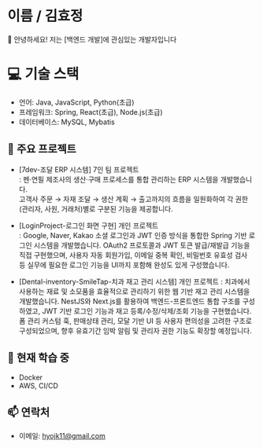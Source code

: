 # 이름 / 김효정
👋 안녕하세요! 저는 [백엔드 개발]에 관심있는 개발자입니다

# 💻 기술 스택
- 언어: Java, JavaScript, Python(초급)
- 프레임워크: Spring, React(초급), Node.js(초급)
- 데이터베이스: MySQL, Mybatis

## 📂 주요 프로젝트
- [7dev-조달 ERP 시스템] 7인 팀 프로젝트  
  : 펜·연필 제조사의 생산·구매 프로세스를 통합 관리하는 ERP 시스템을 개발했습니다.  
 고객사 주문 → 자재 조달 → 생산 계획 → 출고까지의 흐름을 일원화하여 각 권한(관리자, 사원, 거래처)별로 구분된 기능을 제공합니다.

- [LoginProject-로그인 화면 구현] 개인 프로젝트  
  : Google, Naver, Kakao 소셜 로그인과 JWT 인증 방식을 통합한 Spring 기반 로그인 시스템을 개발했습니다.
OAuth2 프로토콜과 JWT 토큰 발급/재발급 기능을 직접 구현했으며, 사용자 자동 회원가입, 이메일 중복 확인, 비밀번호 유효성 검사 등 실무에 필요한 로그인 기능을 UI까지 포함해 완성도 있게 구성했습니다.

- [Dental-inventory-SmileTap-치과 재고 관리 시스템] 개인 프로젝트
   : 치과에서 사용하는 재료 및 소모품을 효율적으로 관리하기 위한 웹 기반 재고 관리 시스템을 개발했습니다.
NestJS와 Next.js를 활용하여 백엔드-프론트엔드 통합 구조를 구성하였고, JWT 기반 로그인 기능과 재고 등록/수정/삭제/조회 기능을 구현했습니다.
폼 관리 커스텀 훅, 판매상태 관리, 모달 기반 UI 등 사용자 편의성을 고려한 구조로 구성되었으며, 향후 유효기간 임박 알림 및 관리자 권한 기능도 확장할 예정입니다.

## 🌱 현재 학습 중
- Docker
- AWS, CI/CD

## 📫 연락처
- 이메일: hyojk11@gmail.com
